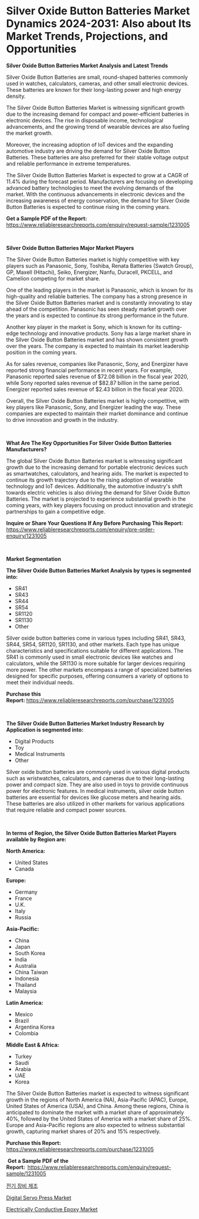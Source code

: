 <p><h1>Silver Oxide Button Batteries Market Dynamics 2024-2031: Also about Its Market Trends, Projections, and Opportunities</h1></p><p><strong>Silver Oxide Button Batteries Market Analysis and Latest Trends</strong></p>
<p><p>Silver Oxide Button Batteries are small, round-shaped batteries commonly used in watches, calculators, cameras, and other small electronic devices. These batteries are known for their long-lasting power and high energy density.</p><p>The Silver Oxide Button Batteries Market is witnessing significant growth due to the increasing demand for compact and power-efficient batteries in electronic devices. The rise in disposable income, technological advancements, and the growing trend of wearable devices are also fueling the market growth.</p><p>Moreover, the increasing adoption of IoT devices and the expanding automotive industry are driving the demand for Silver Oxide Button Batteries. These batteries are also preferred for their stable voltage output and reliable performance in extreme temperatures.</p><p>The Silver Oxide Button Batteries Market is expected to grow at a CAGR of 11.4% during the forecast period. Manufacturers are focusing on developing advanced battery technologies to meet the evolving demands of the market. With the continuous advancements in electronic devices and the increasing awareness of energy conservation, the demand for Silver Oxide Button Batteries is expected to continue rising in the coming years.</p></p>
<p><strong>Get a Sample PDF of the Report:&nbsp;</strong> <a href="https://www.reliableresearchreports.com/enquiry/request-sample/1231005">https://www.reliableresearchreports.com/enquiry/request-sample/1231005</a></p>
<p>&nbsp;</p>
<p><strong>Silver Oxide Button Batteries Major Market Players</strong></p>
<p><p>The Silver Oxide Button Batteries market is highly competitive with key players such as Panasonic, Sony, Toshiba, Renata Batteries (Swatch Group), GP, Maxell (Hitachi), Seiko, Energizer, Nanfu, Duracell, PKCELL, and Camelion competing for market share. </p><p>One of the leading players in the market is Panasonic, which is known for its high-quality and reliable batteries. The company has a strong presence in the Silver Oxide Button Batteries market and is constantly innovating to stay ahead of the competition. Panasonic has seen steady market growth over the years and is expected to continue its strong performance in the future. </p><p>Another key player in the market is Sony, which is known for its cutting-edge technology and innovative products. Sony has a large market share in the Silver Oxide Button Batteries market and has shown consistent growth over the years. The company is expected to maintain its market leadership position in the coming years.</p><p>As for sales revenue, companies like Panasonic, Sony, and Energizer have reported strong financial performance in recent years. For example, Panasonic reported sales revenue of $72.08 billion in the fiscal year 2020, while Sony reported sales revenue of $82.87 billion in the same period. Energizer reported sales revenue of $2.43 billion in the fiscal year 2020.</p><p>Overall, the Silver Oxide Button Batteries market is highly competitive, with key players like Panasonic, Sony, and Energizer leading the way. These companies are expected to maintain their market dominance and continue to drive innovation and growth in the industry.</p></p>
<p>&nbsp;</p>
<p><strong>What Are The Key Opportunities For Silver Oxide Button Batteries Manufacturers?</strong></p>
<p><p>The global Silver Oxide Button Batteries market is witnessing significant growth due to the increasing demand for portable electronic devices such as smartwatches, calculators, and hearing aids. The market is expected to continue its growth trajectory due to the rising adoption of wearable technology and IoT devices. Additionally, the automotive industry's shift towards electric vehicles is also driving the demand for Silver Oxide Button Batteries. The market is projected to experience substantial growth in the coming years, with key players focusing on product innovation and strategic partnerships to gain a competitive edge.</p></p>
<p><strong>Inquire or Share Your Questions If Any Before Purchasing This Report:</strong> <a href="https://www.reliableresearchreports.com/enquiry/pre-order-enquiry/1231005">https://www.reliableresearchreports.com/enquiry/pre-order-enquiry/1231005</a></p>
<p>&nbsp;</p>
<p><strong>Market Segmentation</strong></p>
<p><strong>The Silver Oxide Button Batteries Market Analysis by types is segmented into:</strong></p>
<p><ul><li>SR41</li><li>SR43</li><li>SR44</li><li>SR54</li><li>SR1120</li><li>SR1130</li><li>Other</li></ul></p>
<p><p>Silver oxide button batteries come in various types including SR41, SR43, SR44, SR54, SR1120, SR1130, and other markets. Each type has unique characteristics and specifications suitable for different applications. The SR41 is commonly used in small electronic devices like watches and calculators, while the SR1130 is more suitable for larger devices requiring more power. The other markets encompass a range of specialized batteries designed for specific purposes, offering consumers a variety of options to meet their individual needs.</p></p>
<p><strong>Purchase this Report:&nbsp;</strong><a href="https://www.reliableresearchreports.com/purchase/1231005">https://www.reliableresearchreports.com/purchase/1231005</a></p>
<p>&nbsp;</p>
<p><strong>The Silver Oxide Button Batteries Market Industry Research by Application is segmented into:</strong></p>
<p><ul><li>Digital Products</li><li>Toy</li><li>Medical Instruments</li><li>Other</li></ul></p>
<p><p>Silver oxide button batteries are commonly used in various digital products such as wristwatches, calculators, and cameras due to their long-lasting power and compact size. They are also used in toys to provide continuous power for electronic features. In medical instruments, silver oxide button batteries are essential for devices like glucose meters and hearing aids. These batteries are also utilized in other markets for various applications that require reliable and compact power sources.</p></p>
<p>&nbsp;</p>
<p><strong>In terms of Region, the Silver Oxide Button Batteries Market Players available by Region are:</strong></p>
<p>
    <p> <strong> North America: </strong>
        <ul>
            <li>United States</li>
            <li>Canada</li>
        </ul>
        </p> 
    <p> <strong> Europe: </strong>
        <ul>
            <li>Germany</li>
            <li>France</li>
            <li>U.K.</li>
            <li>Italy</li>
            <li>Russia</li>
        </ul>
        </p> 
    <p> <strong> Asia-Pacific: </strong>
        <ul>
            <li>China</li>
            <li>Japan</li>
            <li>South Korea</li>
            <li>India</li>
            <li>Australia</li>
            <li>China Taiwan</li>
            <li>Indonesia</li>
            <li>Thailand</li>
            <li>Malaysia</li>
        </ul>
        </p> 
    <p> <strong> Latin America: </strong>
        <ul>
            <li>Mexico</li>
            <li>Brazil</li>
            <li>Argentina Korea</li>
            <li>Colombia</li>
        </ul>
        </p> 
    <p> <strong> Middle East & Africa: </strong>
        <ul>
            <li>Turkey</li>
            <li>Saudi</li>
            <li>Arabia</li>
            <li>UAE</li>
            <li>Korea</li>
        </ul>
    </p>
    </p>
<p><p>The Silver Oxide Button Batteries market is expected to witness significant growth in the regions of North America (NA), Asia-Pacific (APAC), Europe, United States of America (USA), and China. Among these regions, China is anticipated to dominate the market with a market share of approximately 40%, followed by the United States of America with a market share of 25%. Europe and Asia-Pacific regions are also expected to witness substantial growth, capturing market shares of 20% and 15% respectively.</p></p>
<p><strong>Purchase this Report: </strong><a href="https://www.reliableresearchreports.com/purchase/1231005">https://www.reliableresearchreports.com/purchase/1231005</a></p>
<p>&nbsp;<strong>Get a Sample PDF of the Report:&nbsp;&nbsp;</strong><a href="https://www.reliableresearchreports.com/enquiry/request-sample/1231005">https://www.reliableresearchreports.com/enquiry/request-sample/1231005</a></p>
<p><strong></strong></p>
<p><p><a href="https://github.com/crfsywufhm81415/Market-Research-Report-List-1/blob/main/879359314929.md">전기 장비 제조</a></p><p><a href="https://view.publitas.com/reportprime-1/digital-servo-press-market-centers-on-aspects-such-as-market-growth-market-share-market-opportunity-and-projected-forecasts-spanning-from-2024-to-2031/">Digital Servo Press Market</a></p><p><a href="https://boundless-drawbridge-702.notion.site/Electrically-Conductive-Epoxy-Market-Size-Global-Industry-Overview-Market-Segmentation-and-Forecas-823be8baf8c348e6a757e189f0edf872">Electrically Conductive Epoxy Market</a></p></p>